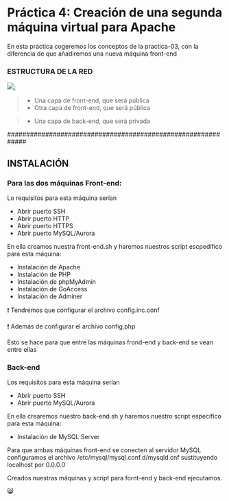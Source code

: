 # Práctica 4: Creación de una segunda máquina virtual para Apache

En esta práctica cogeremos los conceptos de la practica-03, con la diferencia de que añadiremos una nueva máquina front-end

### ESTRUCTURA DE LA RED

![](Imágenes/red.png);

> - Una capa de front-end, que será pública
> - Otra capa de front-end, que será pública

> - Una capa de back-end, que será privada

#############################################################

## INSTALACIÓN

### Para las dos máquinas Front-end:

Lo requisitos para esta máquina serían

- Abrir puerto SSH
- Abrir puerto HTTP
- Abrir puerto HTTPS
- Abrir puerto MySQL/Aurora

En ella creamos nuestra front-end.sh y haremos nuestros script escpedífico para esta máquina:

- Instalación de Apache
- Instalación de PHP
- Instalación de phpMyAdmin
- Instalación de GoAccess
- Instalación de Adminer 

:exclamation: Tendremos que configurar el archivo config.inc.conf 

:exclamation: Además de configurar el archivo config.php

Esto se hace para que entre las máquinas frond-end y back-end se vean entre ellas

### Back-end

Los requisitos para esta máquina serían

- Abrir puerto SSH
- Abrir puerto MySQL/Aurora

En ella crearemos nuestro back-end.sh y haremos nuestro script específico para esta máquina:

- Instalación de MySQL Server 

Para que ambas máquinas front-end se conecten al servidor MySQL configuramos el archivo /etc/mysql/mysql.conf.d/mysqld.cnf
sustituyendo localhost por 0.0.0.0

Creados nuestras máquinas y script para fornt-end y back-end ejecutamos. 

:smile_cat: